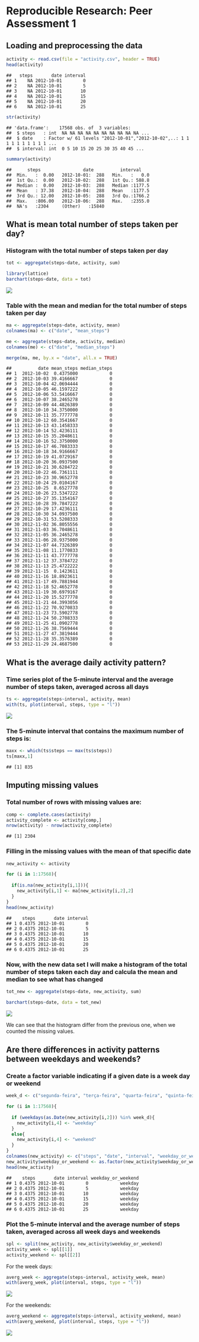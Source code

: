 # Reproducible Research: Peer Assessment 1


## Loading and preprocessing the data


```r
activity <- read.csv(file = "activity.csv", header = TRUE)
head(activity)
```

```
##   steps       date interval
## 1    NA 2012-10-01        0
## 2    NA 2012-10-01        5
## 3    NA 2012-10-01       10
## 4    NA 2012-10-01       15
## 5    NA 2012-10-01       20
## 6    NA 2012-10-01       25
```

```r
str(activity)
```

```
## 'data.frame':	17568 obs. of  3 variables:
##  $ steps   : int  NA NA NA NA NA NA NA NA NA NA ...
##  $ date    : Factor w/ 61 levels "2012-10-01","2012-10-02",..: 1 1 1 1 1 1 1 1 1 1 ...
##  $ interval: int  0 5 10 15 20 25 30 35 40 45 ...
```

```r
summary(activity)
```

```
##      steps                date          interval     
##  Min.   :  0.00   2012-10-01:  288   Min.   :   0.0  
##  1st Qu.:  0.00   2012-10-02:  288   1st Qu.: 588.8  
##  Median :  0.00   2012-10-03:  288   Median :1177.5  
##  Mean   : 37.38   2012-10-04:  288   Mean   :1177.5  
##  3rd Qu.: 12.00   2012-10-05:  288   3rd Qu.:1766.2  
##  Max.   :806.00   2012-10-06:  288   Max.   :2355.0  
##  NA's   :2304     (Other)   :15840
```

## What is mean total number of steps taken per day?

### Histogram with the total number of steps taken per day


```r
tot <- aggregate(steps~date, activity, sum)

library(lattice)
barchart(steps~date, data = tot)
```

![](PA1_template_files/figure-html/unnamed-chunk-2-1.png)<!-- -->

### Table with the mean and median for the total number of steps taken per day


```r
ma <- aggregate(steps~date, activity, mean)
colnames(ma) <- c("date", "mean_steps")

me <- aggregate(steps~date, activity, median)
colnames(me) <- c("date", "median_steps")

merge(ma, me, by.x = "date", all.x = TRUE)
```

```
##          date mean_steps median_steps
## 1  2012-10-02  0.4375000            0
## 2  2012-10-03 39.4166667            0
## 3  2012-10-04 42.0694444            0
## 4  2012-10-05 46.1597222            0
## 5  2012-10-06 53.5416667            0
## 6  2012-10-07 38.2465278            0
## 7  2012-10-09 44.4826389            0
## 8  2012-10-10 34.3750000            0
## 9  2012-10-11 35.7777778            0
## 10 2012-10-12 60.3541667            0
## 11 2012-10-13 43.1458333            0
## 12 2012-10-14 52.4236111            0
## 13 2012-10-15 35.2048611            0
## 14 2012-10-16 52.3750000            0
## 15 2012-10-17 46.7083333            0
## 16 2012-10-18 34.9166667            0
## 17 2012-10-19 41.0729167            0
## 18 2012-10-20 36.0937500            0
## 19 2012-10-21 30.6284722            0
## 20 2012-10-22 46.7361111            0
## 21 2012-10-23 30.9652778            0
## 22 2012-10-24 29.0104167            0
## 23 2012-10-25  8.6527778            0
## 24 2012-10-26 23.5347222            0
## 25 2012-10-27 35.1354167            0
## 26 2012-10-28 39.7847222            0
## 27 2012-10-29 17.4236111            0
## 28 2012-10-30 34.0937500            0
## 29 2012-10-31 53.5208333            0
## 30 2012-11-02 36.8055556            0
## 31 2012-11-03 36.7048611            0
## 32 2012-11-05 36.2465278            0
## 33 2012-11-06 28.9375000            0
## 34 2012-11-07 44.7326389            0
## 35 2012-11-08 11.1770833            0
## 36 2012-11-11 43.7777778            0
## 37 2012-11-12 37.3784722            0
## 38 2012-11-13 25.4722222            0
## 39 2012-11-15  0.1423611            0
## 40 2012-11-16 18.8923611            0
## 41 2012-11-17 49.7881944            0
## 42 2012-11-18 52.4652778            0
## 43 2012-11-19 30.6979167            0
## 44 2012-11-20 15.5277778            0
## 45 2012-11-21 44.3993056            0
## 46 2012-11-22 70.9270833            0
## 47 2012-11-23 73.5902778            0
## 48 2012-11-24 50.2708333            0
## 49 2012-11-25 41.0902778            0
## 50 2012-11-26 38.7569444            0
## 51 2012-11-27 47.3819444            0
## 52 2012-11-28 35.3576389            0
## 53 2012-11-29 24.4687500            0
```

## What is the average daily activity pattern?

### Time series plot of the 5-minute interval and the average number of steps taken, averaged across all days


```r
ts <- aggregate(steps~interval, activity, mean)
with(ts, plot(interval, steps, type = "l"))
```

![](PA1_template_files/figure-html/unnamed-chunk-4-1.png)<!-- -->

### The 5-minute interval that contains the maximum number of steps is:


```r
maxx <- which(ts$steps == max(ts$steps))
ts[maxx,1]
```

```
## [1] 835
```

## Imputing missing values

### Total number of rows with missing values are:


```r
comp <- complete.cases(activity)
activity_complete <- activity[comp,]
nrow(activity) - nrow(activity_complete)
```

```
## [1] 2304
```

### Filling in the missing values with the mean of that specific date


```r
new_activity <- activity

for (i in 1:17568){
  
  if(is.na(new_activity[i,1])){
    new_activity[i,1] <- ma[new_activity[i,2],2]
  }
}
head(new_activity)
```

```
##    steps       date interval
## 1 0.4375 2012-10-01        0
## 2 0.4375 2012-10-01        5
## 3 0.4375 2012-10-01       10
## 4 0.4375 2012-10-01       15
## 5 0.4375 2012-10-01       20
## 6 0.4375 2012-10-01       25
```

### Now, with the new data set I will make a histogram of the total number of steps taken each day and calcula the mean and median to see what has changed


```r
tot_new <- aggregate(steps~date, new_activity, sum)

barchart(steps~date, data = tot_new)
```

![](PA1_template_files/figure-html/unnamed-chunk-8-1.png)<!-- -->

We can see that the histogram differ from the previous one, when we counted the missing values.


## Are there differences in activity patterns between weekdays and weekends?

### Create a factor variable indicating if a given date is a week day or weekend


```r
week_d <- c("segunda-feira", "terça-feira", "quarta-feira", "quinta-feira", "sexta-feira")

for (i in 1:17568){
  
  if (weekdays(as.Date(new_activity[i,2])) %in% week_d){
    new_activity[i,4] <- "weekday"
  }
  else{
    new_activity[i,4] <- "weekend"
  }
}
colnames(new_activity) <- c("steps", "date", "interval", "weekday_or_weekend")
new_activity$weekday_or_weekend <- as.factor(new_activity$weekday_or_weekend)
head(new_activity)
```

```
##    steps       date interval weekday_or_weekend
## 1 0.4375 2012-10-01        0            weekday
## 2 0.4375 2012-10-01        5            weekday
## 3 0.4375 2012-10-01       10            weekday
## 4 0.4375 2012-10-01       15            weekday
## 5 0.4375 2012-10-01       20            weekday
## 6 0.4375 2012-10-01       25            weekday
```

### Plot the 5-minute interval and the average number of steps taken, averaged across all week days and weekends


```r
spl <- split(new_activity, new_activity$weekday_or_weekend)
activity_week <- spl[[1]]
activity_weekend <- spl[[2]]
```

For the week days:


```r
averg_week <- aggregate(steps~interval, activity_week, mean)
with(averg_week, plot(interval, steps, type = "l"))
```

![](PA1_template_files/figure-html/unnamed-chunk-11-1.png)<!-- -->

For the weekends:


```r
averg_weekend <- aggregate(steps~interval, activity_weekend, mean)
with(averg_weekend, plot(interval, steps, type = "l"))
```

![](PA1_template_files/figure-html/unnamed-chunk-12-1.png)<!-- -->
